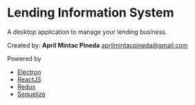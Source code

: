 # Lending Information System

A desktop application to manage your lending business.

Created by: **April Mintac Pineda** <aprilmintacpineda@gmail.com>

Powered by
- [Electron](https://github.com/electron/electron)
- [ReactJS](https://github.com/facebook/react)
- [Redux](https://github.com/reactjs/react-redux)
- [Sequelize](https://github.com/sequelize/sequelize)